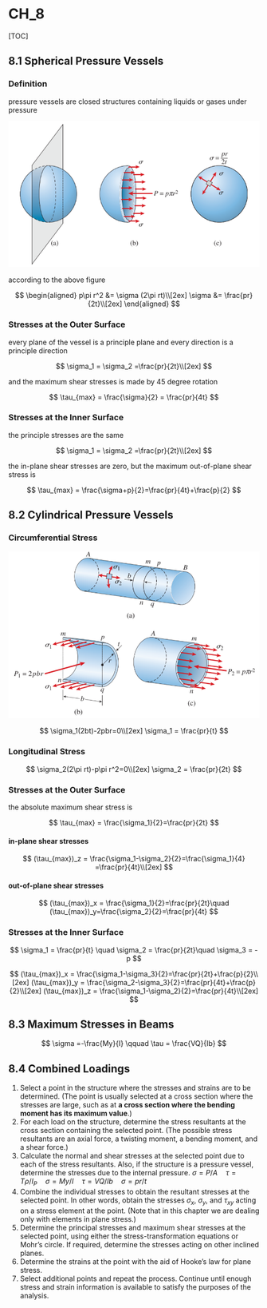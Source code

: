 # CH_8

[TOC]

## 8.1 Spherical Pressure Vessels

### Definition

pressure vessels are closed structures containing liquids or gases under pressure

<div align = center><img src = "./assets/Ch_8_figure_1.png"></div>

according to the above figure

$$
\begin{aligned}
    p\pi r^2 &= \sigma (2\pi rt)\\[2ex]
    \sigma &= \frac{pr}{2t}\\[2ex]
\end{aligned}
$$

### Stresses at the Outer Surface

every plane of the vessel is a principle plane and every direction is a principle direction

$$
\sigma_1 = \sigma_2 =\frac{pr}{2t}\\[2ex]
$$

and the maximum shear stresses is made by 45 degree rotation

$$
\tau_{max} = \frac{\sigma}{2} = \frac{pr}{4t}
$$

### Stresses at the Inner Surface

the principle stresses are the same

$$
\sigma_1 = \sigma_2 =\frac{pr}{2t}\\[2ex]
$$

the in-plane shear stresses are zero, but the maximum out-of-plane shear stress is

$$
\tau_{max} = \frac{\sigma+p}{2}=\frac{pr}{4t}+\frac{p}{2}
$$

## 8.2 Cylindrical Pressure Vessels

### Circumferential Stress

<div align = center><img src = "./assets/Ch_8_figure_2.png"></div>

$$
\sigma_1(2bt)-2pbr=0\\[2ex]
\sigma_1 = \frac{pr}{t}
$$

### Longitudinal Stress

$$
\sigma_2(2\pi rt)-p\pi r^2=0\\[2ex]
\sigma_2 = \frac{pr}{2t}
$$

### Stresses at the Outer Surface

the absolute maximum shear stress is

$$
\tau_{max} = \frac{\sigma_1}{2}=\frac{pr}{2t}
$$

#### in-plane shear stresses

$$
(\tau_{max})_z = \frac{\sigma_1-\sigma_2}{2}=\frac{\sigma_1}{4} =\frac{pr}{4t}\\[2ex]
$$

#### out-of-plane shear stresses

$$
(\tau_{max})_x = \frac{\sigma_1}{2}=\frac{pr}{2t}\quad (\tau_{max})_y=\frac{\sigma_2}{2}=\frac{pr}{4t}
$$

### Stresses at the Inner Surface 

$$
\sigma_1 = \frac{pr}{t} \quad \sigma_2 = \frac{pr}{2t}\quad \sigma_3 = -p
$$

$$
(\tau_{max})_x = \frac{\sigma_1-\sigma_3}{2}=\frac{pr}{2t}+\frac{p}{2}\\[2ex]
(\tau_{max})_y = \frac{\sigma_2-\sigma_3}{2}=\frac{pr}{4t}+\frac{p}{2}\\[2ex]
(\tau_{max})_z = \frac{\sigma_1-\sigma_2}{2}=\frac{pr}{4t}\\[2ex]
$$

## 8.3 Maximum Stresses in Beams

$$
\sigma =-\frac{My}{I} \qquad \tau = \frac{VQ}{Ib}
$$

## 8.4 Combined Loadings

1. Select a point in the structure where the stresses and strains are to be determined. (The point is usually selected at a cross section where the stresses are large, such as at **a cross section where the bending moment has its maximum value**.)
2. For each load on the structure, determine the stress resultants at the cross section containing the selected point. (The possible stress resultants are an axial force, a twisting moment, a bending moment, and a shear force.)
3. Calculate the normal and shear stresses at the selected point due to each of the stress resultants. Also, if the structure is a pressure vessel, determine the stresses due to the internal pressure. $\sigma=P/A\quad \tau=T\rho/I_P\quad \sigma=My/I \quad \tau = VQ/Ib \quad \sigma = pr/t$
4. Combine the individual stresses to obtain the resultant stresses at the selected point. In other words, obtain the stresses $\sigma_x$, $\sigma_y$, and $\tau_{xy}$ acting on a stress element at the point. (Note that in this chapter we are dealing only with elements in plane stress.)
5. Determine the principal stresses and maximum shear stresses at the selected point, using either the stress-transformation equations or Mohr’s circle. If required, determine the stresses acting on other inclined planes.
6. Determine the strains at the point with the aid of Hooke’s law for plane stress.
7. Select additional points and repeat the process. Continue until enough stress and strain information is available to satisfy the purposes of the analysis.